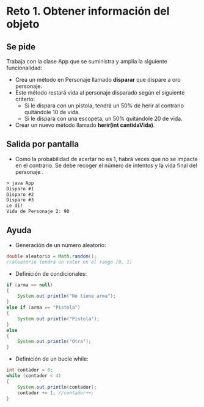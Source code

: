 # Reto 1. Obtener información del objeto

## Se pide
Trabaja con la clase App que se suministra y amplia la siguiente funcionalidad:
- Crea un método en Personaje llamado **disparar** que dispare a oro personaje.
- Este método restará vida al personaje disparado según el siguiente criterio:
	+ Si le dispara con un pistola, tendrá un 50% de herir al contrario quitándole 10 de vida.
	+ Si le dispara con una escopeta, un 50% quitándole 20 de vida.
- Crear un nuevo método llamado **herir(int cantidaVida)**.

## Salida por pantalla
- Como la probabilidad de acertar no es 1, habrá veces que no se impacte en el contrario. Se debe recoger el número de intentos y la vida final del personaje .
```cmd
> java App
Disparo #1
Disparo #2
Disparo #3
Le di!
Vida de Personaje 2: 90
```

## Ayuda
- Generación de un número aleatorio:
```java
double aleatorio = Math.random();
//aleatorio tendrá un valor en el rango [0, 1)
```
- Definición de condicionales:
```java
if (arma == null)
{
	System.out.println("No tiene arma");
}
else if (arma == "Pistola")
{
	System.out.println("Pistola");
}
else
{
	System.out.println("Otra");	
}
```
- Definición de un bucle while:
```java
int contador = 0; 
while (contador < 4)
{
	System.out.println(contador);
	contador += 1; //contador++;
}
```

